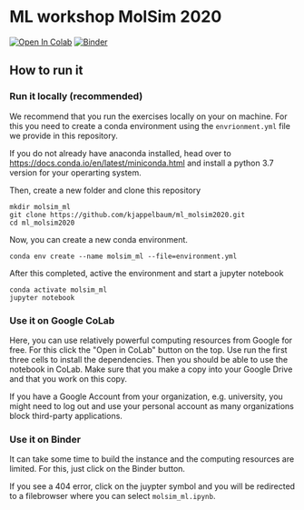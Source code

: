 # ML workshop MolSim 2020

[![Open In Colab](https://colab.research.google.com/assets/colab-badge.svg)](https://colab.research.google.com/drive/1jaRBPC3u-ianxiUGLsfZqMgYirEKfn_j)
[![Binder](https://mybinder.org/badge_logo.svg)](https://mybinder.org/v2/gh/kjappelbaum/ml_molsim2020.git/master?filepath=molsim_ml)

## How to run it
### Run it locally (recommended) 
We recommend that you run the exercises locally on your on machine. For this you
need to create a conda environment using the `envrionment.yml` file we provide
    in this repository. 

If you do not already have anaconda installed, head over to
https://docs.conda.io/en/latest/miniconda.html and install a python 3.7 version
for your operarting system. 

Then, create a new folder and clone this repository
```(bash) 
mkdir molsim_ml 
git clone https://github.com/kjappelbaum/ml_molsim2020.git
cd ml_molsim2020
```
Now, you can create a new conda environment.

```(bash) 
conda env create --name molsim_ml --file=environment.yml
```
After this completed, active the environment and start a jupyter notebook

```(bash)
conda activate molsim_ml
jupyter notebook
```

### Use it on Google CoLab 
Here, you can use relatively powerful computing resources from Google for free. 
For this click the "Open in CoLab" button on the top.
Use run the first three cells to install the dependencies. Then you should be
able to use the notebook in CoLab. Make sure that you make a copy into your
Google Drive and that you work on this copy.

If you have a Google Account from your organization, e.g. university, you might
need to log out and use your personal account as many organizations block
third-party applications. 

### Use it on Binder
It can take some time to build the instance and the computing resources are
limited. For this, just click on the Binder button.

If you see a 404 error, click on the juypter symbol and you will be redirected
to a filebrowser where you can select `molsim_ml.ipynb`.


